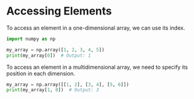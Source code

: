 # Accessing Elements

To access an element in a one-dimensional array, we can use its index.

```python
import numpy as np

my_array = np.array([1, 2, 3, 4, 5])
print(my_array[0])  # Output: 1
```

To access an element in a multidimensional array, we need to specify its position in each dimension.

```python
my_array = np.array([[1, 2], [3, 4], [5, 6]])
print(my_array[1, 0])  # Output: 3
```

